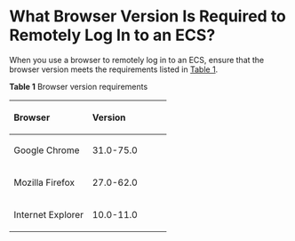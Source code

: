 # What Browser Version Is Required to Remotely Log In to an ECS?<a name="EN-US_TOPIC_0035233718"></a>

When you use a browser to remotely log in to an ECS, ensure that the browser version meets the requirements listed in  [Table 1](#table1532118512038).

**Table  1**  Browser version requirements

<a name="table1532118512038"></a>
<table><thead align="left"><tr id="row2262213412038"><th class="cellrowborder" valign="top" width="50%" id="mcps1.2.3.1.1"><p id="p4986416612038"><a name="p4986416612038"></a><a name="p4986416612038"></a>Browser</p>
</th>
<th class="cellrowborder" valign="top" width="50%" id="mcps1.2.3.1.2"><p id="p1246567812038"><a name="p1246567812038"></a><a name="p1246567812038"></a>Version</p>
</th>
</tr>
</thead>
<tbody><tr id="row2778283912038"><td class="cellrowborder" valign="top" width="50%" headers="mcps1.2.3.1.1 "><p id="p3581751512038"><a name="p3581751512038"></a><a name="p3581751512038"></a>Google Chrome</p>
</td>
<td class="cellrowborder" valign="top" width="50%" headers="mcps1.2.3.1.2 "><p id="p1553760312038"><a name="p1553760312038"></a><a name="p1553760312038"></a>31.0-75.0</p>
</td>
</tr>
<tr id="row5262391412038"><td class="cellrowborder" valign="top" width="50%" headers="mcps1.2.3.1.1 "><p id="p3467866912038"><a name="p3467866912038"></a><a name="p3467866912038"></a>Mozilla Firefox</p>
</td>
<td class="cellrowborder" valign="top" width="50%" headers="mcps1.2.3.1.2 "><p id="p3123465812545"><a name="p3123465812545"></a><a name="p3123465812545"></a>27.0-62.0</p>
</td>
</tr>
<tr id="row4797250312038"><td class="cellrowborder" valign="top" width="50%" headers="mcps1.2.3.1.1 "><p id="p6056757112038"><a name="p6056757112038"></a><a name="p6056757112038"></a>Internet Explorer</p>
</td>
<td class="cellrowborder" valign="top" width="50%" headers="mcps1.2.3.1.2 "><p id="p702618612038"><a name="p702618612038"></a><a name="p702618612038"></a>10.0-11.0</p>
</td>
</tr>
</tbody>
</table>

